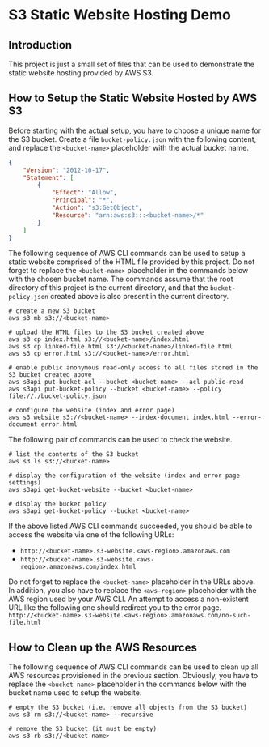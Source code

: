 # S3 Static Website Hosting Demo

## Introduction
This project is just a small set of files that can be used to demonstrate the static website hosting provided by AWS S3.

## How to Setup the Static Website Hosted by AWS S3
Before starting with the actual setup, you have to choose a unique name for the S3 bucket. Create a file `bucket-policy.json` with the following content, and replace the `<bucket-name>` placeholder with the actual bucket name.
```json
{
    "Version": "2012-10-17",
    "Statement": [
        {
            "Effect": "Allow",
            "Principal": "*",
            "Action": "s3:GetObject",
            "Resource": "arn:aws:s3:::<bucket-name>/*"
        }
    ]
}
```

The following sequence of AWS CLI commands can be used to setup a static website comprised of the HTML file provided by this project. Do not forget to replace the `<bucket-name>` placeholder in the commands below with the chosen bucket name. The commands assume that the root directory of this project is the current directory, and that the `bucket-policy.json` created above is also present in the current directory.
```
# create a new S3 bucket
aws s3 mb s3://<bucket-name>

# upload the HTML files to the S3 bucket created above
aws s3 cp index.html s3://<bucket-name>/index.html
aws s3 cp linked-file.html s3://<bucket-name>/linked-file.html
aws s3 cp error.html s3://<bucket-name>/error.html

# enable public anonymous read-only access to all files stored in the S3 bucket created above
aws s3api put-bucket-acl --bucket <bucket-name> --acl public-read
aws s3api put-bucket-policy --bucket <bucket-name> --policy file://./bucket-policy.json

# configure the website (index and error page)
aws s3 website s3://<bucket-name> --index-document index.html --error-document error.html
```

The following pair of commands can be used to check the website.
```
# list the contents of the S3 bucket
aws s3 ls s3://<bucket-name>

# display the configuration of the website (index and error page settings)
aws s3api get-bucket-website --bucket <bucket-name>

# display the bucket policy
aws s3api get-bucket-policy --bucket <bucket-name>
```

If the above listed AWS CLI commands succeeded, you should be able to access the website via one of the following URLs:
- `http://<bucket-name>.s3-website.<aws-region>.amazonaws.com`
- `http://<bucket-name>.s3-website.<aws-region>.amazonaws.com/index.html`

Do not forget to replace the `<bucket-name>` placeholder in the URLs above. In addition, you also have to replace the `<aws-region>` placeholder with the AWS region used by your AWS CLI. An attempt to access a non-existent URL like the following one should redirect you to the error page.
`http://<bucket-name>.s3-website.<aws-region>.amazonaws.com/no-such-file.html`

## How to Clean up the AWS Resources
The following sequence of AWS CLI commands can be used to clean up all AWS resources provisioned in the previous section. Obviously, you have to replace the `<bucket-name>` placeholder in the commands below with the bucket name used to setup the website.
```
# empty the S3 bucket (i.e. remove all objects from the S3 bucket)
aws s3 rm s3://<bucket-name> --recursive

# remove the S3 bucket (it must be empty)
aws s3 rb s3://<bucket-name>
```
